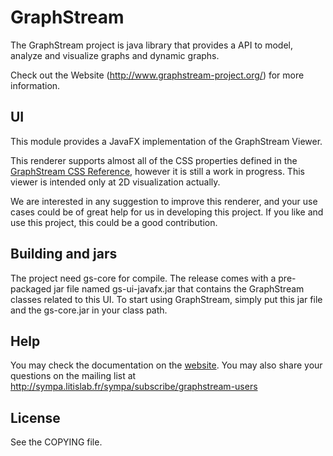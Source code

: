 GraphStream
===========

The GraphStream project is java library that provides a API to model,
analyze and visualize graphs and dynamic graphs.

Check out the Website (http://www.graphstream-project.org/) for more information.

UI
--

This module provides a JavaFX implementation of the GraphStream Viewer.

This renderer supports almost all of the CSS properties defined in the [GraphStream CSS Reference](http://graphstream-project.org/doc/Tutorials/GraphStream-CSS-Reference_1.0/), however it is still a work in progress. This viewer is intended only at 2D visualization actually.

We are interested in any suggestion to improve this renderer, and your use cases could be of great help for us in developing this project. If you like and use this project, this could be a good contribution.

Building and jars
-----------------
The project need gs-core for compile.
The release comes with a pre-packaged jar file named gs-ui-javafx.jar that contains the GraphStream classes related to this UI. To start using GraphStream, simply put this jar file and the gs-core.jar in your class path.

Help
----

You may check the documentation on the [website](http://graphstream-project.org). You may also share your questions on the mailing list at http://sympa.litislab.fr/sympa/subscribe/graphstream-users

License
-------

See the COPYING file.